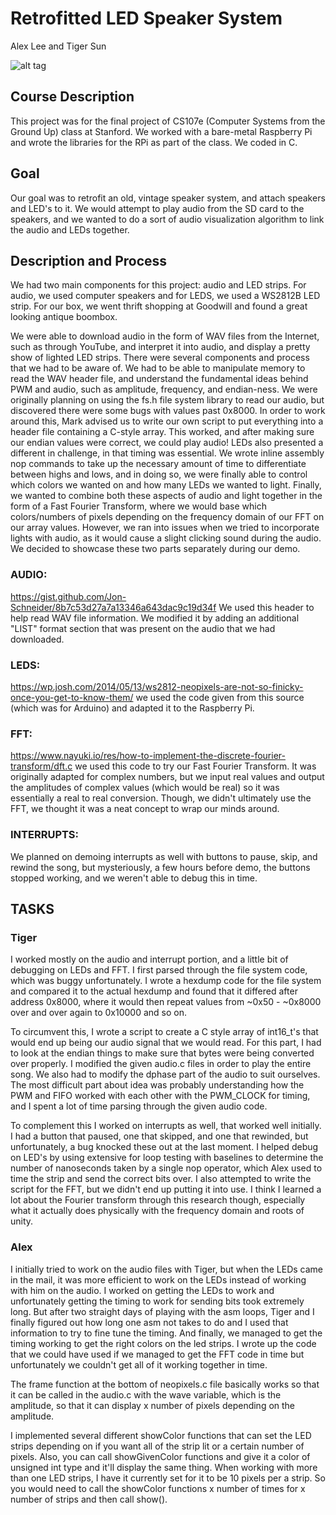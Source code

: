 # Retrofitted LED Speaker System
Alex Lee and Tiger Sun

![alt tag](https://snag.gy/K3fnLP.jpg "Our box!")

## Course Description
This project was for the final project of CS107e (Computer Systems from the Ground Up) class at Stanford. We worked with a bare-metal Raspberry Pi and wrote the libraries for the RPi as part of the class. We coded in C.

## Goal
Our goal was to retrofit an old, vintage speaker system, and attach speakers and LED's to it. We would attempt to play audio from the SD card to the speakers, and we wanted to do a sort of audio visualization algorithm to link the audio and LEDs together.

## Description and Process
We had two main components for this project: audio and LED strips. For audio, we used computer speakers and for LEDS, we used  a WS2812B LED strip. For our box, we went thrift shopping at Goodwill and found a great looking antique boombox.

We were able to download audio in the form of WAV files from the Internet, such as through YouTube, and interpret it into audio, and display a pretty show of lighted LED strips. There were several components and process that we had to be aware of. We had to be able to manipulate memory to read the WAV header file, and understand the fundamental ideas behind PWM and audio, such as amplitude, frequency, and endian-ness. We were originally planning on using the fs.h file system library to read our audio, but discovered there were some bugs with values past 0x8000. In order to work around this, Mark advised us to write our own script to put everything into a header file containing a C-style array. This worked, and after making sure our endian values were correct, we could play audio! LEDs also presented a different in challenge, in that timing was essential. We wrote inline assembly nop commands to take up the necessary amount of time to differentiate between highs and lows, and in doing so, we were finally able to control which colors we wanted on and how many LEDs we wanted to light. Finally, we wanted to combine both these aspects of audio and light together in the form of a Fast Fourier Transform, where we would base which colors/numbers of pixels depending on the frequency domain of our FFT on our array values. However, we ran into issues when we tried to incorporate lights with audio, as it would cause a slight clicking sound during the audio. We decided to showcase these two parts separately during our demo.

### AUDIO:
https://gist.github.com/Jon-Schneider/8b7c53d27a7a13346a643dac9c19d34f We used this header to help read WAV file information. We modified it by adding an additional "LIST" format section that was present on the audio that we had downloaded.

### LEDS:
https://wp.josh.com/2014/05/13/ws2812-neopixels-are-not-so-finicky-once-you-get-to-know-them/ we used the code given from this source (which was for Arduino) and adapted it to the Raspberry Pi.

### FFT:
https://www.nayuki.io/res/how-to-implement-the-discrete-fourier-transform/dft.c we used this code to try our Fast Fourier Transform. It was originally adapted for complex numbers, but we input real values and output the amplitudes of complex values (which would be real) so it was essentially a real to real conversion. Though, we didn't ultimately use the FFT, we thought it was a neat concept to wrap our minds around.

### INTERRUPTS:
We planned on demoing interrupts as well with buttons to pause, skip, and rewind the song, but mysteriously, a few hours before demo, the buttons stopped working, and we weren't able to debug this in time.

## TASKS

### Tiger
I worked mostly on the audio and interrupt portion, and a little bit of debugging on LEDs and FFT. I first parsed through the file system code, which was buggy unfortunately. I wrote a hexdump code for the file system and compared it to the actual hexdump and found that it differed after address 0x8000, where it would then repeat values from ~0x50 - ~0x8000 over and over again to 0x10000 and so on.

To circumvent this, I wrote a script to create a C style array of int16_t's that would end up being our audio signal that we would read. For this part, I had to look at the endian things to make sure that bytes were being converted over properly. I modified the given audio.c files in order to play the entire song. We also had to modify the dphase part of the audio to suit ourselves. The most difficult part about idea was probably understanding how the PWM and FIFO worked with each other with the PWM_CLOCK for timing, and I spent a lot of time parsing through the given audio code.

To complement this I worked on interrupts as well, that worked well initially. I had a button that paused, one that skipped, and one that rewinded, but unfortunately, a bug knocked these out at the last moment. I helped debug on LED's by using extensive for loop testing with baselines to determine the number of nanoseconds taken by a single nop operator, which Alex used to time the strip and send the correct bits over. I also attempted to write the script for the FFT, but we didn't end up putting it into use. I think I learned a lot about the Fourier transform through this research though, especially what it actually does physically with the frequency domain and roots of unity.

### Alex
I initially tried to work on the audio files with Tiger, but when the LEDs came in the mail, it was more efficient to work on the LEDs instead of working with him on the audio. I worked on getting the LEDs to work and unfortunately getting the timing to work for sending bits took extremely long. But after two straight days of playing with the asm loops, Tiger and I finally figured out how long one asm not takes to do and I used that information to try to fine tune the timing. And finally, we managed to get the timing working to get the right colors on the led strips. I wrote up the code that we could have used if we managed to get the FFT code in time but unfortunately we couldn't get all of it working together in time. 

The frame function at the bottom of neopixels.c file basically works so that it can be called in the audio.c with the wave variable, which is the amplitude, so that it can display x number of pixels depending on the amplitude.

I implemented several different showColor functions that can set the LED strips depending on if you want all of the strip lit or a certain number of pixels. Also, you can call showGivenColor functions and give it a color of unsigned int type and it'll display the same thing. When working with more than one LED strips, I have it currently set for it to be 10 pixels per a strip. So you would need to call the showColor functions x number of times for x number of strips and then call show(). 
